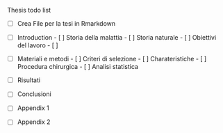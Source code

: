 Thesis todo list

- [ ] Crea File per la tesi in Rmarkdown
- [ ] Introduction
        - [ ] Storia della malattia
        - [ ] Storia naturale
        - [ ] Obiettivi del lavoro
        - [ ] 
- [ ] Materiali e metodi
        - [ ] Criteri di selezione
        - [ ] Charateristiche 
        - [ ] Procedura chirurgica
        - [ ] Analisi statistica
- [ ] Risultati

- [ ] Conclusioni

- [ ] Appendix 1
- [ ] Appendix 2
